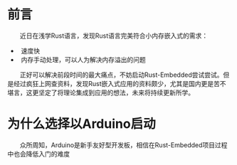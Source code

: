 # 前言
&ensp;&ensp;&ensp;&ensp;近日在浅学Rust语言，发现Rust语言完美符合小内存嵌入式的需求：
* &ensp;速度快
* &ensp;内存手动处理，可以人为解决内存溢出的问题

&ensp;&ensp;&ensp;&ensp;正好可以解决前段时间的最大痛点，不妨启动Rust-Embedded尝试尝试。但是经过疯狂上网查资料，发现Rust嵌入式应用的资料颇少，尤其是国内更是苦不堪言，这更坚定了将理论集成到应用的想法，未来将持续更新所学。

# 为什么选择以Arduino启动
&ensp;&ensp;&ensp;&ensp;众所周知，Arduino是新手友好型开发板，相信在Rust-Embedded项目过程中也会降低入门的难度